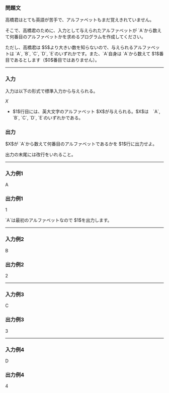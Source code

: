 
<div>

<div>

<div>

<section>

### **問題文**

<p>
高橋君はとても英語が苦手で、アルファベットもまだ覚えきれていません。
</p>

<p>
そこで、高橋君のために、入力として与えられたアルファベットが `A`から数えて何番目のアルファベットかを求めるプログラムを作成してください。
</p>

<p>
ただし、高橋君は $5$より大きい数を知らないので、与えられるアルファベットは `A`, `B`, `C`, `D`, `E`のいずれかです。また、`A`自身は `A`から数えて $1$番目であるとします（$0$番目ではありません）。
</p>

</section>

</div>

---

<div>

<div>

<section>

### **入力**

<p>
入力は以下の形式で標準入力から与えられる。
</p>

<div>

$X$
</div>

<ul>

<li>
$1$行目には、英大文字のアルファベット $X$が与えられる。$X$は　`A`, `B`, `C`, `D`, `E`のいずれかである。
</li>

</ul>

</section>

</div>

<div>

<section>

### **出力**

<p>
$X$が `A`から数えて何番目のアルファベットであるかを $1$行に出力せよ。
</p>

<p>
出力の末尾には改行をいれること。
</p>

</section>

</div>

</div>

---

<div>

<section>

### **入力例1**

<div>

A

</div>

</section>

</div>

<div>

<section>

### **出力例1**

<div>

1

</div>

<p>
`A`は最初のアルファベットなので $1$を出力します。
</p>

</section>

</div>

---

<div>

<section>

### **入力例2**

<div>

B

</div>

</section>

</div>

<div>

<section>

### **出力例2**

<div>

2

</div>

</section>

</div>

---

<div>

<section>

### **入力例3**

<div>

C

</div>

</section>

</div>

<div>

<section>

### **出力例3**

<div>

3

</div>

</section>

</div>

---

<div>

<section>

### **入力例4**

<div>

D

</div>

</section>

</div>

<div>

<section>

### **出力例4**

<div>

4

</div>

</section>

</div>

</div>

</div>
